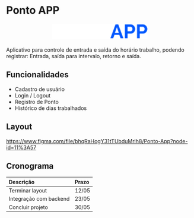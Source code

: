 # Ponto APP


<center><img src="https://raw.githubusercontent.com/dviniciusbonin/ponto-app/5de76e29066098c920b170b7aa50811b75625a37/assets/logo.svg" height="42"></center>

<br>
Aplicativo para controle de entrada e saída do horário trabalho, podendo registrar:
Entrada, saída para intervalo, retorno e saída.



## Funcionalidades

- Cadastro de usuário
- Login / Logout
- Registro de Ponto
- Histórico de dias trabalhados


## Layout

https://www.figma.com/file/bhqRaHogY31tTUbduMrlh8/Ponto-App?node-id=11%3A57

## Cronograma


| Descrição   | Prazo       |
| :---------- | :--------- | 
| Terminar layout | 12/05 
| Integração com backend | 23/05
| Concluir projeto | 30/05 


